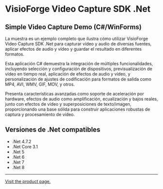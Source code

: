 ﻿# VisioForge Video Capture SDK .Net

## Simple Video Capture Demo (C#/WinForms)

La muestra es un ejemplo completo que ilustra cómo utilizar VisioForge Video Capture SDK .Net para capturar vídeo y audio de diversas fuentes, aplicar efectos de audio y vídeo y guardar el resultado en diferentes formatos.

Esta aplicación C# demuestra la integración de múltiples funcionalidades, incluyendo selección y configuración de dispositivos, previsualización de vídeo en tiempo real, aplicación de efectos de audio y vídeo, y personalización de ajustes de codificación para formatos de salida como MP4, AVI, WMV, GIF, MOV, y otros.

Presenta características avanzadas como soporte de aceleración por hardware, efectos de audio como amplificación, ecualización y bajos reales, junto con efectos de vídeo y superposiciones de texto/imagen, proporcionando una base sólida para construir aplicaciones robustas de captura y procesamiento de vídeo.

## Versiones de .Net compatibles

* .Net 4.7.2
* .Net Core 3.1
* .Net 5
* .Net 6
* .Net 7
* .Net 8

---

[Visit the product page.](https://www.visioforge.com/video-capture-sdk-net)
